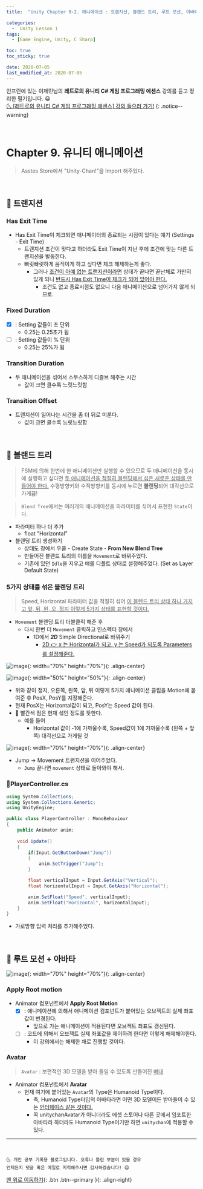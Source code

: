 ```yaml
---
title:  "Unity Chapter 9-2. 애니메이션 : 트랜지션, 블랜드 트리, 루트 모션, 아바타" 

categories:
  -  Unity Lesson 1 
tags:
  - [Game Engine, Unity, C Sharp]

toc: true
toc_sticky: true

date: 2020-07-05
last_modified_at: 2020-07-05
---
```


인프런에 있는 이제민님의 **레트로의 유니티 C# 게임 프로그래밍 에센스** 강의를 듣고 정리한 필기입니다. 😀  
[🌜 [레트로의 유니티 C# 게임 프로그래밍 에센스] 강의 들으러 가기!](https://www.inflearn.com/course/%EC%9C%A0%EB%8B%88%ED%8B%B0-%EA%B2%8C%EC%9E%84-%ED%94%84%EB%A1%9C%EA%B7%B8%EB%9E%98%EB%B0%8D-%EC%97%90%EC%84%BC%EC%8A%A4)
{: .notice--warning}

<br>

# Chapter 9. 유니티 애니메이션

> Asstes Store에서 "Unity-Chan!"을 Import 해주었다.

<br>

## 🔔 트랜지션

### Has Exit Time
- Has Exit Time이 체크되면 애니메이터의 종료되는 시점이 있다는 얘기 (Settings - Exit Time)
  - 트랜지션 조건이 맞다고 하더라도 Exit Time이 지난 후에 조건에 맞는 다른 트랜지션을 발동한다.
  - 빠릿빠릿하게 움직이게 하고 싶다면 체크 해제하는게 좋다.
    - 그러나 <u>조건이 아예 없는 트랜지션이라면</u> 상태가 끝나면 끝난체로 가만히 있게 되니 <u>반드시 Has Exit Time이 체크가 되어 있어야 한다.</u>
      - 조건도 없고 종료시점도 없으니 다음 애니메이션으로 넘어가지 않게 되므로.

### Fixed Duration
- [X] : Setting 값들이 초 단위
  - 0.25는 0.25초가 됨
- [ ] : Setting 값들이 % 단위
  - 0.25는 25%가 됨

### Transition Duration
- 두 애니메이션을 섞어서 스무스하게 디졸브 해주는 시간
  - 값이 크면 클수록 느릿느릿함

### Transition Offset
- 트랜지션이 일어나는 시간을 좀 더 뒤로 미룬다.
  - 값이 크면 클수록 느릿느릿함

<br>

## 🔔 블랜드 트리

> FSM에 의해 한번에 한 애니메이션만 실행할 수 있으므로 두 애니메이션을 동시에 실행하고 싶다면 <u>두 애니메이션을 적절히 블렌딩해서 섞은 새로운 상태를 만들어야 한다.</u> 수평방향키와 수직방향키를 동시에 누르면 **블렌딩**되어 대각선으로 가게끔!

> `Blend Tree`에서는 여러개의 애니메이션을 파라미터를 섞어서 표현한 `State`이다.

- 파라미터 하나 더 추가
  - float "Horizontal"
- 블렌딩 트리 생성하기
  - 상태도 창에서 우클 - Create State - **From New Blend Tree**
  - 만들어진 블렌드 트리의 이름을 `Movement`로 바꿔주었다.
  - 기존에 있던 `Idle`을 지우고 얘를 디폴트 상태로 설정해주었다. (Set as Layer Default State)


### 5가지 상태를 섞은 블렌딩 트리

> Speed, Horizontal 파라미터 값을 적절히 섞어 <u>이 블렌드 트리 상태 하나 가지고 앞, 뒤, 왼, 오, 정지 이렇게 5가지 상태를 표현할 것이다.</u>

- `Movement` 블렌딩 트리 더블클릭 해준 후
  - 다시 한번 더 `Movement` 클릭하고 인스펙터 창에서 
    - 1D에서 ***2D*** Simple Directional로 바꿔주기
      - <u>2D 👉 x 는 Horizontal가 되고, y 는 Speed가 되도록 Parameters를 설정해준다.</u>

![image](https://user-images.githubusercontent.com/42318591/86548981-3cc96100-bf79-11ea-8217-e4084f264be0.png){: width="70%" height="70%"}{: .align-center}

![image](https://user-images.githubusercontent.com/42318591/86549243-06d8ac80-bf7a-11ea-8406-650fa9c88ac7.png){: width="50%" height="50%"}{: .align-center}

- 위와 같이 정지, 오른쪽, 왼쪽, 앞, 뒤 이렇게 5가지 애니메이션 클립을 Motion에 붙여준 후 PosX, PosY를 지정해준다.
- 현재 PosX는 Horizontal값이 되고, PosY는 Speed 값이 된다. 
- 🔴 빨간색 점은 현재 섞인 정도를 뜻한다.
  - 예를 들어
    - Horizontal 값이 -1에 가까울수록, Speed값이 1에 가까울수록 (왼쪽 + 앞쪽) 대각선으로 가게될 것


![image](https://user-images.githubusercontent.com/42318591/86549027-67b3b500-bf79-11ea-8d23-422ae8f2a86f.png){: width="70%" height="70%"}{: .align-center}

- Jump -> Movement 트랜지션을 이어주었다.
  - `Jump` 끝나면 `movement` 상태로 돌아와야 해서.

### 📜PlayerController.cs

```c#
using System.Collections;
using System.Collections.Generic;
using UnityEngine;

public class PlayerController : MonoBehaviour
{
    public Animator anim;
    
    void Update()
    {
        if(Input.GetButtonDown("Jump"))
        {
            anim.SetTrigger("Jump");
        }

        float verticalInput = Input.GetAxis("Vertical");
        float horizontalInput = Input.GetAxis("Horizontal");

        anim.SetFloat("Speed", verticalInput);
        anim.SetFloat("Horizontal", horizontalInput);
    }
}
```

- 가로방향 입력 처리를 추가해주었다.

<br>

## 🔔 루트 모션 + 아바타

![image](https://user-images.githubusercontent.com/42318591/86550343-1279a280-bf7d-11ea-9933-45bef01f8377.png){: width="70%" height="70%"}{: .align-center}

### Apply Root motion 

- Animator 컴포넌트에서 **Apply Root Motion**
  - [X] : 애니메이션에 의해서 애니메이션 컴포넌트가 붙어있는 오브젝트의 실제 좌표값이 변경된다.
    - 앞으로 가는 애니메이션이 적용된다면 오브젝트 좌표도 갱신된다.
  - [ ] : 코드에 의해서 오브젝트 실제 좌표값을 제어하려 한다면 이렇게 해제해야한다.
    - 이 강의에서는 해제한 채로 진행할 것이다.

### Avatar

> `Avatar` : 보편적인 3D 모델을 받아 들일 수 있도록 만들어진 <u>뼈대</u> 

- Animator 컴포넌트에서 **Avatar**
  - 현재 여기에 붙어있는 `Avatar`의 Type은 Humanoid Type이다.
    - 즉, Humanoid Type타입의 아바타라면 어떤 3D 모델이든 받아들이 수 있는 <u>인터페이스 같은 것이다.</u> 
    - 꼭 unitychanAvatar가 아니더라도 에셋 스토어나 다른 곳에서 임포트한 아바타라 하더라도 Humanoid Type이기만 하면 `unitychan`에 적용할 수 있다.

***
<br>

    🌜 개인 공부 기록용 블로그입니다. 오류나 틀린 부분이 있을 경우 
    언제든지 댓글 혹은 메일로 지적해주시면 감사하겠습니다! 😄

[맨 위로 이동하기](#){: .btn .btn--primary }{: .align-right}

<br>